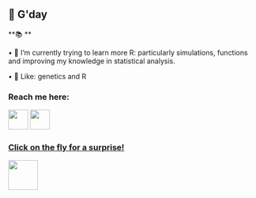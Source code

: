 
 ## 👋 G'day
 
 **📚 **

• 🌱 I’m currently trying to learn more R: particularly simulations, functions and improving my knowledge in statistical analysis.  

• 👀 Like: genetics and R



### Reach me here:

<a href="https://www.linkedin.com/in/katie-millar-15bb56236/"><img src="https://www.vectorlogo.zone/logos/linkedin/linkedin-icon.svg" width="40" height="40"/></a>
<a href="https://twitter.com/KatieMillar__"><img src="https://www.vectorlogo.zone/logos/twitter/twitter-icon.svg" width="40" height="40"/></a>
<a href="mailto:katie.millar@uea.ac.uk">

### Click on the fly for a surprise!
<a href="https://www.instagram.com/drosothephila/?next=%2F"><img src="https://upload.wikimedia.org/wikipedia/commons/5/59/Drosophila_Female_ClipArt_-_MH.svg" width="60" height="60"/></a>
